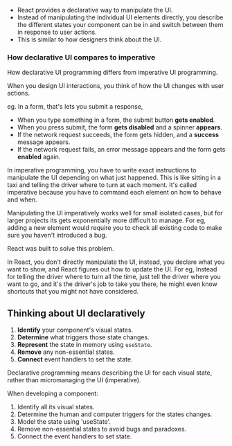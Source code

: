 - React provides a declarative way to manipulate the UI.
- Instead of manipulating the individual UI elements directly, you describe the different states your component can be in and switch between them in response to user actions.
- This is similar to how designers think about the UI.

### How declarative UI compares to imperative
How declarative UI programming differs from imperative UI programming.

When you design UI interactions, you think of how the UI changes with user actions.

eg. In a form, that's lets you submit a response, 
- When you type something in a form, the submit button **gets enabled**.
- When you press submit, the form **gets disabled** and a spinner **appears**.
- If the network request succeeds, the form gets hidden, and a **success** message appears.
- If the network request fails, an error message appears and the form gets **enabled** again.

In imperative programming, you have to write exact instructions to manipulate the UI depending on what just happened.
This is like sitting in a taxi and telling the driver where to turn at each moment. It's called imperative because you have to command each element on how to behave and when.

Manipulating the UI imperatively works well for small isolated cases,
but for larger projects its gets exponentially more difficult to manage.
For eg, adding a new element would require you to check all existing code to make sure you haven't introduced a bug.

React was built to solve this problem.

In React, you don't directly manipulate the UI, 
instead, you declare what you want to show, and React figures out how to update the UI.
For eg, Instead for telling the driver where to turn all the time, just tell the driver where you want to go, and it's the driver's job to take you there, he might even know shortcuts that you might not have considered.

## Thinking about UI declaratively

1. **Identify** your component's visual states.
2. **Determine** what triggers those state changes.
3. **Represent** the state in memory using `useState`.
4. **Remove** any non-essential states.
5. **Connect** event handlers to set the state.

Declarative programming means describing the UI for each visual state, 
rather than micromanaging the UI (imperative).

When developing a component: 
1. Identify all its visual states.
2. Determine the human and computer triggers for the states changes.
3. Model the state using 'useState'.
4. Remove non-essential states to avoid bugs and paradoxes.
5. Connect the event handlers to set state.